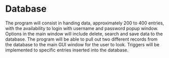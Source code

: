 # Database

The program will consist in handing data, approximately 200 to 400 entries, with the availability to login with username and 
password popup window. Options in the main window will include delete, search and save data to the database. The program will 
be able to pull out two different records from the database to the main GUI window for the user to look. Triggers will be 
implemented to specific entries inserted into the database.



